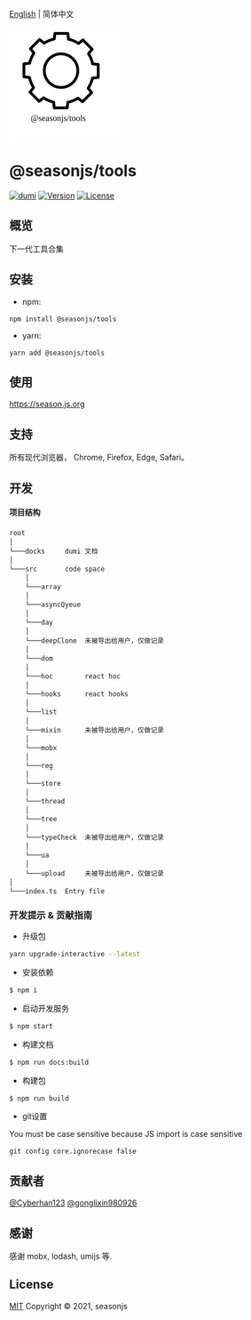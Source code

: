 
[English](./README.md) | 简体中文


<img src="./docs/public/icon.svg" width="200">

# @seasonjs/tools

<p align="center">

[![dumi](https://img.shields.io/badge/docs%20by-dumi-blue)](https://github.com/umijs/dumi)
<a href="https://www.npmjs.com/package/@seasonjs/tools"><img src="https://img.shields.io/npm/v/@seasonjs/tools.svg?sanitize=true" alt="Version"></a>
<a href="https://www.npmjs.com/package/@seasonjs/tools"><img src="https://img.shields.io/npm/l/@seasonjs/tools.svg?sanitize=true" alt="License"></a>

</p>

## 概览

下一代工具合集


## 安装

- npm:

```shell
npm install @seasonjs/tools
```

- yarn:

```shell
yarn add @seasonjs/tools
```

## 使用

https://season.js.org

## 支持

所有现代浏览器， Chrome, Firefox, Edge, Safari。

## 开发


#### 项目结构
```
root
│
└───docks     dumi 文档
│   
└───src       code space
    │   
    └───array 
    │   
    └───asyncQyeue
    │   
    └───day
    │   
    └───deepClone  未被导出给用户，仅做记录
    │   
    └───dom      
    │   
    └───hoc        react hoc
    │   
    └───hooks      react hooks
    │   
    └───list          
    │   
    └───mixin      未被导出给用户，仅做记录
    │   
    └───mobx
    │   
    └───reg
    │   
    └───store
    │   
    └───thread
    │   
    └───tree
    │   
    └───typeCheck  未被导出给用户，仅做记录
    │   
    └───ua
    │   
    └───upload     未被导出给用户，仅做记录
│   
└───index.ts  Entry file
```

### 开发提示 & 贡献指南

- 升级包

```bash
yarn upgrade-interactive --latest
```

- 安装依赖

```bash
$ npm i
```

- 启动开发服务

```bash
$ npm start
```

- 构建文档

```bash
$ npm run docs:build
```

- 构建包

```bash
$ npm run build
```

- git设置
 
You must be case sensitive because JS import is case sensitive

```
git config core.ignorecase false
```
## 贡献者

[@Cyberhan123](https://github.com/cyberhan123)
[@gonglixin980926](https://github.com/gonglixin980926)


## 感谢

感谢 mobx, lodash, umijs 等.

## License

[MIT](LICENSE)
Copyright © 2021, seasonjs
